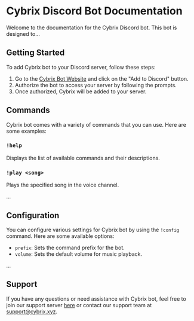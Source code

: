 # Cybrix Discord Bot Documentation

Welcome to the documentation for the Cybrix Discord bot. This bot is designed to...

## Getting Started

To add Cybrix bot to your Discord server, follow these steps:

1. Go to the [Cybrix Bot Website](https://www.cybrix.xyz) and click on the "Add to Discord" button.
2. Authorize the bot to access your server by following the prompts.
3. Once authorized, Cybrix will be added to your server.

## Commands

Cybrix bot comes with a variety of commands that you can use. Here are some examples:

### `!help`

Displays the list of available commands and their descriptions.

### `!play <song>`

Plays the specified song in the voice channel.

...

## Configuration

You can configure various settings for Cybrix bot by using the `!config` command. Here are some available options:

- `prefix`: Sets the command prefix for the bot.
- `volume`: Sets the default volume for music playback.

...

## Support

If you have any questions or need assistance with Cybrix bot, feel free to join our support server [here](https://discord.gg/cybrix) or contact our support team at support@cybrix.xyz.

